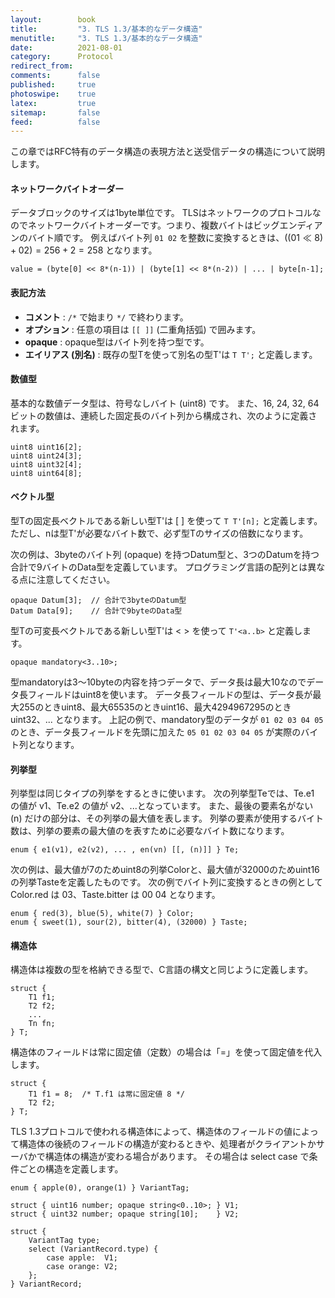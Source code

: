 ```yaml
---
layout:        book
title:         "3. TLS 1.3/基本的なデータ構造"
menutitle:     "3. TLS 1.3/基本的なデータ構造"
date:          2021-08-01
category:      Protocol
redirect_from:
comments:      false
published:     true
photoswipe:    true
latex:         true
sitemap:       false
feed:          false
---
```


この章ではRFC特有のデータ構造の表現方法と送受信データの構造について説明します。

#### ネットワークバイトオーダー

データブロックのサイズは1byte単位です。
TLSはネットワークのプロトコルなのでネットワークバイトオーダーです。つまり、複数バイトはビッグエンディアンのバイト順です。
例えばバイト列 `01 02` を整数に変換するときは、$((01 \ll 8) + 02) = 256 + 2 = 258$ となります。
```
value = (byte[0] << 8*(n-1)) | (byte[1] << 8*(n-2)) | ... | byte[n-1];
```

#### 表記方法

- **コメント** : `/*` で始まり `*/` で終わります。
- **オプション** : 任意の項目は `[[ ]]` (二重角括弧) で囲みます。
- **opaque** : opaque型はバイト列を持つ型です。
- **エイリアス (別名)** : 既存の型Tを使って別名の型T'は `T T';` と定義します。

#### 数値型

基本的な数値データ型は、符号なしバイト (uint8) です。
また、16, 24, 32, 64ビットの数値は、連続した固定長のバイト列から構成され、次のように定義されます。
```
uint8 uint16[2];
uint8 uint24[3];
uint8 uint32[4];
uint8 uint64[8];
```

#### ベクトル型

型Tの固定長ベクトルである新しい型T'は [ ] を使って `T T'[n];` と定義します。
ただし、nは型T'が必要なバイト数で、必ず型Tのサイズの倍数になります。

次の例は、3byteのバイト列 (opaque) を持つDatum型と、3つのDatumを持つ合計で9バイトのData型を定義しています。
プログラミング言語の配列とは異なる点に注意してください。
```
opaque Datum[3];  // 合計で3byteのDatum型
Datum Data[9];    // 合計で9byteのData型
```

型Tの可変長ベクトルである新しい型T'は < > を使って `T'<a..b>` と定義します。
```
opaque mandatory<3..10>;
```
型mandatoryは3〜10byteの内容を持つデータで、データ長は最大10なのでデータ長フィールドはuint8を使います。
データ長フィールドの型は、データ長が最大255のときuint8、最大65535のときuint16、最大4294967295のときuint32、... となります。
上記の例で、mandatory型のデータが `01 02 03 04 05` のとき、データ長フィールドを先頭に加えた `05 01 02 03 04 05` が実際のバイト列となります。

#### 列挙型

列挙型は同じタイプの列挙をするときに使います。
次の列挙型Teでは、Te.e1 の値が v1、Te.e2 の値が v2、...となっています。
また、最後の要素名がない (n) だけの部分は、その列挙の最大値を表します。
列挙の要素が使用するバイト数は、列挙の要素の最大値のを表すために必要なバイト数になります。
```
enum { e1(v1), e2(v2), ... , en(vn) [[, (n)]] } Te;
```
次の例は、最大値が7のためuint8の列挙Colorと、最大値が32000のためuint16の列挙Tasteを定義したものです。
次の例でバイト列に変換するときの例として Color.red は 03、Taste.bitter は 00 04 となります。
```
enum { red(3), blue(5), white(7) } Color;
enum { sweet(1), sour(2), bitter(4), (32000) } Taste;
```

#### 構造体

構造体は複数の型を格納できる型で、C言語の構文と同じように定義します。
```
struct {
    T1 f1;
    T2 f2;
    ...
    Tn fn;
} T;
```

構造体のフィールドは常に固定値（定数）の場合は「=」を使って固定値を代入します。
```
struct {
    T1 f1 = 8;  /* T.f1 は常に固定値 8 */
    T2 f2;
} T;
```

TLS 1.3プロトコルで使われる構造体によって、構造体のフィールドの値によって構造体の後続のフィールドの構造が変わるときや、処理者がクライアントかサーバかで構造体の構造が変わる場合があります。
その場合は select case で条件ごとの構造を定義します。
```
enum { apple(0), orange(1) } VariantTag;

struct { uint16 number; opaque string<0..10>; } V1;
struct { uint32 number; opaque string[10];    } V2;

struct {
    VariantTag type;
    select (VariantRecord.type) {
        case apple:  V1;
        case orange: V2;
    };
} VariantRecord;
```

